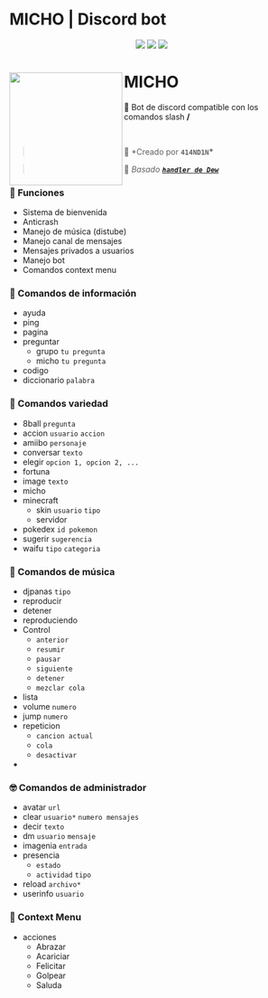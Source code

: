 # MICHO | Discord bot

<div align="center">

<a href="https://www.nodejs.org" target="_blank"><img src="https://img.shields.io/badge/-NODE.JS-6DA55F?style=for-the-badge&logo=nodedotjs&logoColor=white"/></a> <a href="https://discord.js.org/#/" target="_blank"><img src="https://img.shields.io/badge/-DISCORD%20JS-5a69ea?style=for-the-badge&logo=discord&logoColor=white"/></a> <a href="https://distube.js.org/#/docs/DisTube/stable/general/welcome" target="_blank"><img src="https://img.shields.io/badge/-distube-ed4245?style=for-the-badge&logo=youtube&logoColor=white"/></a>

</div>

<div>
  <img width="200" align="left" src="https://i.imgur.com/fw4Oa3n.jpg"/>
  <h1>MICHO</h1>
  <p>
    💬 Bot de discord compatible con los comandos slash <b>/</b>
  </p>
  <br>
</div>

> 👤 \*Creado por **`414ND1N`\***

> 👤 _Basado [**`handler de Dew`**](https://github.com/dewstouh/handler-v14)_

### 🔧 Funciones

- Sistema de bienvenida
- Anticrash
- Manejo de música (distube)
- Manejo canal de mensajes
- Mensajes privados a usuarios
- Manejo bot
- Comandos context menu

### 💬 Comandos de información

- ayuda
- ping
- pagina
- preguntar 
    - grupo `tu pregunta`
    - micho `tu pregunta`
- codigo
- diccionario `palabra`


### 💱 Comandos variedad

- 8ball `pregunta`
- accion `usuario` `accion`
- amiibo `personaje`
- conversar `texto`
- elegir `opcion 1, opcion 2, ...`
- fortuna
- image `texto`
- micho
- minecraft 
    - skin `usuario` `tipo`
    - servidor
- pokedex `id pokemon`
- sugerir `sugerencia`
- waifu `tipo` `categoria`


### 🎵 Comandos de música

- djpanas `tipo`
- reproducir
- detener
- reproduciendo
- Control
  - `anterior`
  - `resumir`
  - `pausar`
  - `siguiente`
  - `detener`
  - `mezclar cola`
- lista
- volume `numero`
- jump `numero`
- repeticion
  - `cancion actual`
  - `cola`
  - `desactivar`
- 

### 🤓 Comandos de administrador
- avatar `url` 
- clear `usuario*` `numero mensajes`
- decir `texto`
- dm `usuario` `mensaje`
- imagenia `entrada`
- presencia 
  - `estado`
  - `actividad` `tipo`
- reload `archivo*`
- userinfo `usuario`

### 👀 Context Menu
- acciones
  - Abrazar
  - Acariciar
  - Felicitar
  - Golpear
  - Saluda